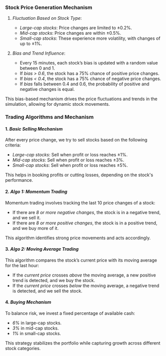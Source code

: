 ### Stock Price Generation Mechanism

1. *Fluctuation Based on Stock Type*:
   - *Large-cap stocks*: Price changes are limited to ±0.2%.
   - *Mid-cap stocks*: Price changes are within ±0.5%.
   - *Small-cap stocks*: These experience more volatility, with changes of up to ±1%.

2. *Bias and Trend Influence*:
   - Every 15 minutes, each stock’s bias is updated with a random value between 0 and 1.
   - If *bias > 0.6*, the stock has a 75% chance of positive price changes.
   - If *bias < 0.4*, the stock has a 75% chance of negative price changes.
   - If *bias* falls between 0.4 and 0.6, the probability of positive and negative changes is equal.

This bias-based mechanism drives the price fluctuations and trends in the simulation, allowing for dynamic stock movements.


### Trading Algorithms and Mechanism

#### 1. *Basic Selling Mechanism*
After every price change, we try to sell stocks based on the following criteria:
- *Large-cap stocks*: Sell when profit or loss reaches ±1%.
- *Mid-cap stocks*: Sell when profit or loss reaches ±3%.
- *Small-cap stocks*: Sell when profit or loss reaches ±5%.

This helps in booking profits or cutting losses, depending on the stock's performance.

#### 2. *Algo 1: Momentum Trading*
Momentum trading involves tracking the last 10 price changes of a stock:
- If there are *8 or more negative changes*, the stock is in a negative trend, and we sell it.
- If there are *8 or more positive changes*, the stock is in a positive trend, and we buy more of it.

This algorithm identifies strong price movements and acts accordingly.

#### 3. *Algo 2: Moving Average Trading*
This algorithm compares the stock’s current price with its moving average for the last hour:
- If the *current price* crosses *above* the moving average, a new positive trend is detected, and we buy the stock.
- If the *current price* crosses *below* the moving average, a negative trend is detected, and we sell the stock.

#### 4. *Buying Mechanism*
To balance risk, we invest a fixed percentage of available cash:
- *6%* in large-cap stocks.
- *3%* in mid-cap stocks.
- *1%* in small-cap stocks.

This strategy stabilizes the portfolio while capturing growth across different stock categories.
